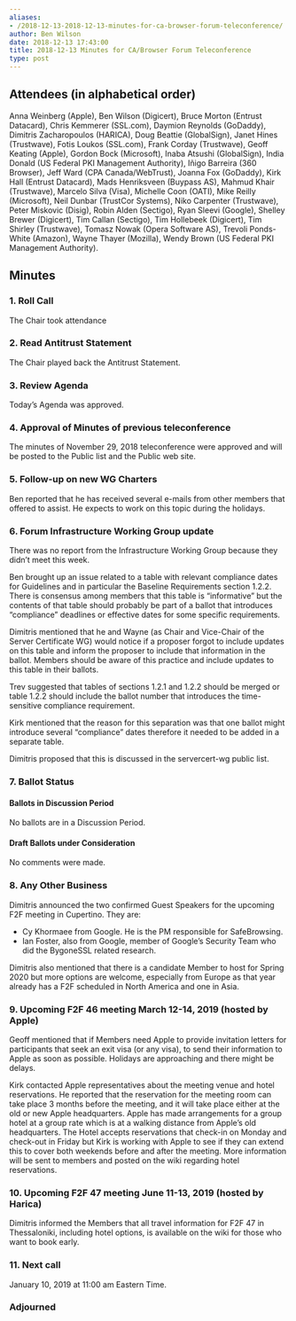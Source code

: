 ```yaml
---
aliases:
- /2018-12-13-2018-12-13-minutes-for-ca-browser-forum-teleconference/
author: Ben Wilson
date: 2018-12-13 17:43:00
title: 2018-12-13 Minutes for CA/Browser Forum Teleconference
type: post
---
```


## Attendees (in alphabetical order) 

Anna Weinberg (Apple), Ben Wilson (Digicert), Bruce Morton (Entrust Datacard), Chris Kemmerer (SSL.com), Daymion Reynolds (GoDaddy), Dimitris Zacharopoulos (HARICA), Doug Beattie (GlobalSign), Janet Hines (Trustwave), Fotis Loukos (SSL.com), Frank Corday (Trustwave), Geoff Keating (Apple), Gordon Bock (Microsoft), Inaba Atsushi (GlobalSign), India Donald (US Federal PKI Management Authority), Iñigo Barreira (360 Browser), Jeff Ward (CPA Canada/WebTrust), Joanna Fox (GoDaddy), Kirk Hall (Entrust Datacard), Mads Henriksveen (Buypass AS), Mahmud Khair (Trustwave), Marcelo Silva (Visa), Michelle Coon (OATI), Mike Reilly (Microsoft), Neil Dunbar (TrustCor Systems), Niko Carpenter (Trustwave), Peter Miskovic (Disig), Robin Alden (Sectigo), Ryan Sleevi (Google), Shelley Brewer (Digicert), Tim Callan (Sectigo), Tim Hollebeek (Digicert), Tim Shirley (Trustwave), Tomasz Nowak (Opera Software AS), Trevoli Ponds-White (Amazon), Wayne Thayer (Mozilla), Wendy Brown (US Federal PKI Management Authority).

## Minutes 

### 1. Roll Call 

The Chair took attendance

### 2. Read Antitrust Statement 

The Chair played back the Antitrust Statement.

### 3. Review Agenda 

Today’s Agenda was approved.

### 4. Approval of Minutes of previous teleconference 

The minutes of November 29, 2018 teleconference were approved and will be posted to the Public list and the Public web site.

### 5. Follow-up on new WG Charters 

Ben reported that he has received several e-mails from other members that offered to assist. He expects to work on this topic during the holidays.

### 6. Forum Infrastructure Working Group update 

There was no report from the Infrastructure Working Group because they didn’t meet this week.

Ben brought up an issue related to a table with relevant compliance dates for Guidelines and in particular the Baseline Requirements section 1.2.2. There is consensus among members that this table is “informative” but the contents of that table should probably be part of a ballot that introduces “compliance” deadlines or effective dates for some specific requirements.

Dimitris mentioned that he and Wayne (as Chair and Vice-Chair of the Server Certificate WG) would notice if a proposer forgot to include updates on this table and inform the proposer to include that information in the ballot. Members should be aware of this practice and include updates to this table in their ballots.

Trev suggested that tables of sections 1.2.1 and 1.2.2 should be merged or table 1.2.2 should include the ballot number that introduces the time-sensitive compliance requirement.

Kirk mentioned that the reason for this separation was that one ballot might introduce several “compliance” dates therefore it needed to be added in a separate table.

Dimitris proposed that this is discussed in the servercert-wg public list.

### 7. Ballot Status 

#### Ballots in Discussion Period 

No ballots are in a Discussion Period.

#### Draft Ballots under Consideration 

No comments were made.

### 8. Any Other Business 

Dimitris announced the two confirmed Guest Speakers for the upcoming F2F meeting in Cupertino. They are:

- Cy Khormaee from Google. He is the PM responsible for SafeBrowsing.
- Ian Foster, also from Google, member of Google’s Security Team who did the BygoneSSL related research.

Dimitris also mentioned that there is a candidate Member to host for Spring 2020 but more options are welcome, especially from Europe as that year already has a F2F scheduled in North America and one in Asia.

### 9. Upcoming F2F 46 meeting March 12-14, 2019 (hosted by Apple) 

Geoff mentioned that if Members need Apple to provide invitation letters for participants that seek an exit visa (or any visa), to send their information to Apple as soon as possible. Holidays are approaching and there might be delays.

Kirk contacted Apple representatives about the meeting venue and hotel reservations. He reported that the reservation for the meeting room can take place 3 months before the meeting, and it will take place either at the old or new Apple headquarters. Apple has made arrangements for a group hotel at a group rate which is at a walking distance from Apple’s old headquarters. The Hotel accepts reservations that check-in on Monday and check-out in Friday but Kirk is working with Apple to see if they can extend this to cover both weekends before and after the meeting. More information will be sent to members and posted on the wiki regarding hotel reservations.

### 10. Upcoming F2F 47 meeting June 11-13, 2019 (hosted by Harica) 

Dimitris informed the Members that all travel information for F2F 47 in Thessaloniki, including hotel options, is available on the wiki for those who want to book early.

### 11. Next call 

January 10, 2019 at 11:00 am Eastern Time.

### Adjourned